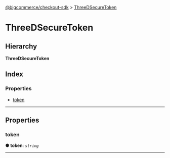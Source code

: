 [@bigcommerce/checkout-sdk](../README.md) > [ThreeDSecureToken](../interfaces/threedsecuretoken.md)

# ThreeDSecureToken

## Hierarchy

**ThreeDSecureToken**

## Index

### Properties

* [token](threedsecuretoken.md#token)

---

## Properties

<a id="token"></a>

###  token

**● token**: *`string`*

___


